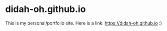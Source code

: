 # didah-oh.github.io
This is my personal/portfolio site.
Here is a link: https://didah-oh.github.io :)
